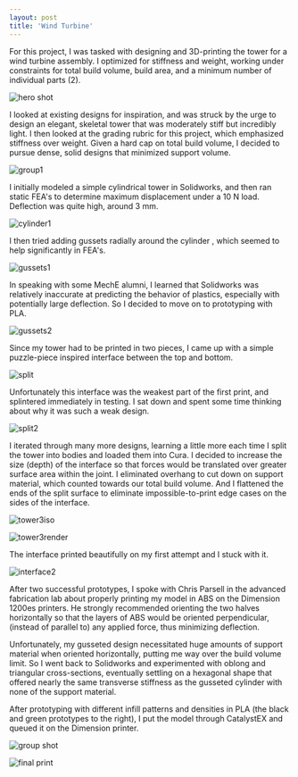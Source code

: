 ```yaml
---
layout: post
title: 'Wind Turbine'
---
```


For this project, I was tasked with designing and 3D-printing the tower for a wind turbine 
assembly. I optimized for stiffness and weight, working under constraints for total build volume,
build area, and a minimum number of individual parts (2).

![hero shot](media/turbine/sologussets.jpg)

I looked at existing designs for inspiration, and was struck by the urge to design an elegant, 
skeletal tower that was moderately stiff but incredibly light. I then looked at the grading rubric 
for this project, which emphasized stiffness over weight. Given a hard cap on total build volume, I 
decided to pursue dense, solid designs that minimized support volume.

![group1](media/turbine/group1.jpeg)

I initially modeled a simple cylindrical tower in Solidworks, and then ran static FEA's to 
determine maximum displacement under a 10 N load. Deflection was quite high, around 3 mm.

![cylinder1](media/turbine/Tower1Displacement.png)

I then tried adding gussets radially around the cylinder , which seemed to help significantly in FEA's.

![gussets1](media/turbine/Tower2Displacement2.png)

In speaking with some MechE alumni, I learned that Solidworks was relatively inaccurate at predicting the behavior of 
plastics, especially with potentially large deflection. So I decided to move on to prototyping
with PLA.

![gussets2](media/turbine/Tower3Displacement2.png)

Since my tower had to be printed in two pieces, I came up with a simple puzzle-piece 
inspired interface between the top and bottom.

![split](media/turbine/SplitStrategy.png)

Unfortunately this interface was the weakest part of the first print, and splintered immediately 
in testing. I sat down and spent some time thinking about why it was such a weak design.

![split2](media/turbine/SplitStrategy2.png)

I iterated through many more designs, learning a little more each time I split the tower into bodies 
and loaded them into Cura. I decided to increase the size (depth) of the interface so that forces would be 
translated over greater surface area within the joint. I eliminated overhang to cut down on support material,
which counted towards our total build volume. And I flattened the ends of the split surface to eliminate impossible-to-print 
edge cases on the sides of the interface.

![tower3iso](media/turbine/Tower3ISO.png)

![tower3render](media/turbine/tower3.JPG)

The interface printed beautifully on my first attempt and I stuck with it.

![interface2](media/turbine/halves.jpg)

After two successful prototypes, I spoke with Chris Parsell in the advanced fabrication lab 
about properly printing my model in ABS on the Dimension 1200es printers. He strongly recommended 
orienting the two halves horizontally so that the layers of ABS would be oriented perpendicular, (instead 
of parallel to) any applied force, thus minimizing deflection.

Unfortunately, my gusseted design necessitated huge amounts of support material when oriented 
horizontally, putting me way over the build volume limit. So I went back to Solidworks and experimented 
with oblong and triangular cross-sections, eventually settling on a hexagonal shape that offered 
nearly the same transverse stiffness as the gusseted cylinder with none of the support material.

After prototyping with different infill patterns and densities in PLA (the black and green prototypes to the right), 
I put the model through CatalystEX and queued it on the Dimension printer.

![group shot](media/turbine/group4.jpeg)

![final print](media/turbine/final.jpg)


